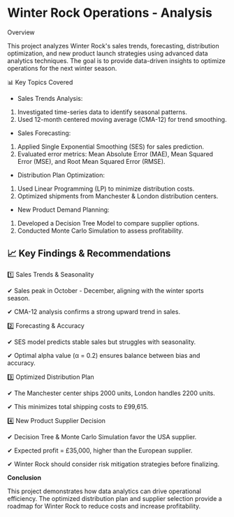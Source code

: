 # Winter Rock Operations - Analysis 


Overview

This project analyzes Winter Rock's sales trends, forecasting, distribution optimization, and new product launch strategies using advanced data analytics techniques. The goal is to provide data-driven insights to optimize operations for the next winter season.

📊 Key Topics Covered

- Sales Trends Analysis:

1. Investigated time-series data to identify seasonal patterns.
2. Used 12-month centered moving average (CMA-12) for trend smoothing.

- Sales Forecasting:

1. Applied Single Exponential Smoothing (SES) for sales prediction.
2. Evaluated error metrics: Mean Absolute Error (MAE), Mean Squared Error (MSE), and Root Mean Squared Error (RMSE).

- Distribution Plan Optimization:

1. Used Linear Programming (LP) to minimize distribution costs.
2.  Optimized shipments from Manchester & London distribution centers.

- New Product Demand Planning:

1. Developed a Decision Tree Model to compare supplier options.
2. Conducted Monte Carlo Simulation to assess profitability.
   
## 📈 Key Findings & Recommendations

1️⃣ Sales Trends & Seasonality

✔ Sales peak in October - December, aligning with the winter sports season.

✔ CMA-12 analysis confirms a strong upward trend in sales.

2️⃣ Forecasting & Accuracy

✔ SES model predicts stable sales but struggles with seasonality.

✔ Optimal alpha value (α = 0.2) ensures balance between bias and accuracy.

3️⃣ Optimized Distribution Plan

✔ The Manchester center ships 2000 units, London handles 2200 units.

✔ This minimizes total shipping costs to £99,615.

4️⃣ New Product Supplier Decision

✔ Decision Tree & Monte Carlo Simulation favor the USA supplier.

✔ Expected profit = £35,000, higher than the European supplier.

✔ Winter Rock should consider risk mitigation strategies before finalizing.

**Conclusion**

This project demonstrates how data analytics can drive operational efficiency. The optimized distribution plan and supplier selection provide a roadmap for Winter Rock to reduce costs and increase profitability.

